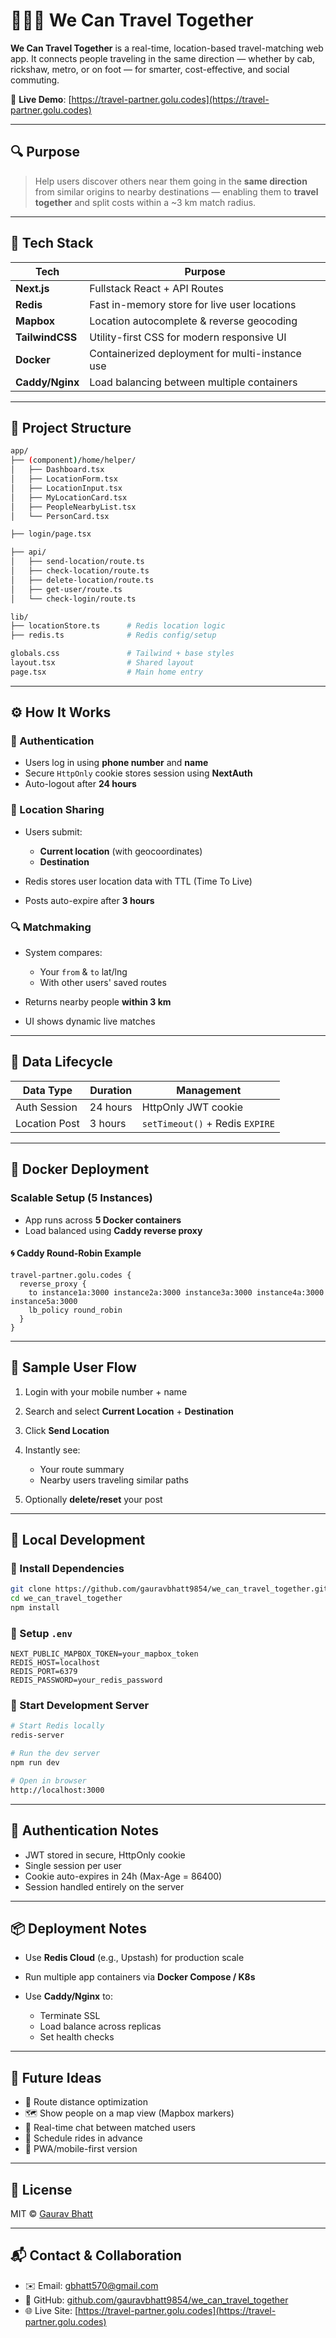 
# 🚶‍♂️🚗 We Can Travel Together

**We Can Travel Together** is a real-time, location-based travel-matching web app. It connects people traveling in the same direction — whether by cab, rickshaw, metro, or on foot — for smarter, cost-effective, and social commuting.

🔗 **Live Demo**: [https://travel-partner.golu.codes](https://travel-partner.golu.codes)

---

## 🔍 Purpose

> Help users discover others near them going in the **same direction** from similar origins to nearby destinations — enabling them to **travel together** and split costs within a ~3 km match radius.

---

## 🧱 Tech Stack

| Tech           | Purpose                                          |
|----------------|--------------------------------------------------|
| **Next.js**    | Fullstack React + API Routes                     |
| **Redis**      | Fast in-memory store for live user locations     |
| **Mapbox**     | Location autocomplete & reverse geocoding        |
| **TailwindCSS**| Utility-first CSS for modern responsive UI       |
| **Docker**     | Containerized deployment for multi-instance use  |
| **Caddy/Nginx**| Load balancing between multiple containers        |

---

## 📁 Project Structure

```bash
app/
├── (component)/home/helper/
│   ├── Dashboard.tsx
│   ├── LocationForm.tsx
│   ├── LocationInput.tsx
│   ├── MyLocationCard.tsx
│   ├── PeopleNearbyList.tsx
│   └── PersonCard.tsx

├── login/page.tsx

├── api/
│   ├── send-location/route.ts
│   ├── check-location/route.ts
│   ├── delete-location/route.ts
│   ├── get-user/route.ts
│   └── check-login/route.ts

lib/
├── locationStore.ts      # Redis location logic
├── redis.ts              # Redis config/setup

globals.css               # Tailwind + base styles
layout.tsx                # Shared layout
page.tsx                  # Main home entry
````

---

## ⚙️ How It Works

### 👤 Authentication

* Users log in using **phone number** and **name**
* Secure `HttpOnly` cookie stores session using **NextAuth**
* Auto-logout after **24 hours**

### 📍 Location Sharing

* Users submit:

  * **Current location** (with geocoordinates)
  * **Destination**
* Redis stores user location data with TTL (Time To Live)
* Posts auto-expire after **3 hours**

### 🔍 Matchmaking

* System compares:

  * Your `from` & `to` lat/lng
  * With other users' saved routes
* Returns nearby people **within 3 km**
* UI shows dynamic live matches

---

## 🧹 Data Lifecycle

| Data Type     | Duration | Management                      |
| ------------- | -------- | ------------------------------- |
| Auth Session  | 24 hours | HttpOnly JWT cookie             |
| Location Post | 3 hours  | `setTimeout()` + Redis `EXPIRE` |

---

## 🚀 Docker Deployment

### Scalable Setup (5 Instances)

* App runs across **5 Docker containers**
* Load balanced using **Caddy reverse proxy**

#### 🌀 Caddy Round-Robin Example

```caddyfile
travel-partner.golu.codes {
  reverse_proxy {
    to instance1a:3000 instance2a:3000 instance3a:3000 instance4a:3000 instance5a:3000
    lb_policy round_robin
  }
}
```

---

## 🧪 Sample User Flow

1. Login with your mobile number + name
2. Search and select **Current Location** + **Destination**
3. Click **Send Location**
4. Instantly see:

   * Your route summary
   * Nearby users traveling similar paths
5. Optionally **delete/reset** your post

---

## 🧰 Local Development

### 🔧 Install Dependencies

```bash
git clone https://github.com/gauravbhatt9854/we_can_travel_together.git
cd we_can_travel_together
npm install
```

### 📄 Setup `.env`

```env
NEXT_PUBLIC_MAPBOX_TOKEN=your_mapbox_token
REDIS_HOST=localhost
REDIS_PORT=6379
REDIS_PASSWORD=your_redis_password
```

### 🚀 Start Development Server

```bash
# Start Redis locally
redis-server

# Run the dev server
npm run dev

# Open in browser
http://localhost:3000
```

---

## 🔐 Authentication Notes

* JWT stored in secure, HttpOnly cookie
* Single session per user
* Cookie auto-expires in 24h (Max-Age = 86400)
* Session handled entirely on the server

---

## 📦 Deployment Notes

* Use **Redis Cloud** (e.g., Upstash) for production scale
* Run multiple app containers via **Docker Compose / K8s**
* Use **Caddy/Nginx** to:

  * Terminate SSL
  * Load balance across replicas
  * Set health checks

---

## 🧩 Future Ideas

* 🧭 Route distance optimization
* 🗺️ Show people on a map view (Mapbox markers)
* 🔔 Real-time chat between matched users
* 📅 Schedule rides in advance
* 📱 PWA/mobile-first version

---

## 📜 License

MIT © [Gaurav Bhatt](https://github.com/gauravbhatt9854)

---

## 📬 Contact & Collaboration

* ✉️ Email: [gbhatt570@gmail.com](mailto:gbhatt570@gmail.com)
* 🔗 GitHub: [github.com/gauravbhatt9854/we\_can\_travel\_together](https://github.com/gauravbhatt9854/we_can_travel_together)
* 🌐 Live Site: [https://travel-partner.golu.codes](https://travel-partner.golu.codes)
